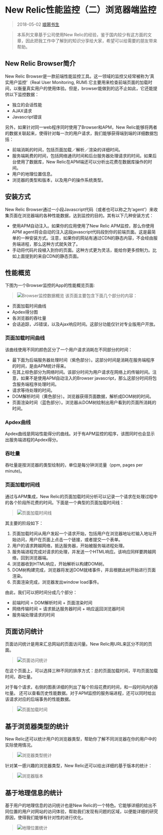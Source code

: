 # New Relic性能监控（二）浏览器端监控

>2018-05-02 [琅琊书生](mailto:daviejiang@qq.com)

>本系列文章基于公司使用New Relic的经验，鉴于国内较少有这方面的文章，因此把我工作中了解到的知识分享给大家，希望可以给需要的朋友带来帮助。

## New Relic Browser简介

New Relic Browser是一款前端性能监控工具。这一领域的监控又经常被称为‘真实用户监控’（Real User Monitoring, RUM).它主要用来检查前端页面的加载时间，以衡量真实用户的使用体验。但是，browser能做到的远不止如此，它还能提供以下监控数据：
- 独立的会话性能
- AJAX请求
-  Javascript错误

另外，如果针对同一web程序同时使用了Browser和APM，New Relic能够将两者的数据关联起来，使得针对每一次的用户请求，我们能够获得端到端的详细数据包括：
- 前端消耗的时间，包括页面加载／解析／渲染的详细时间。
- 服务端耗费的时间，包括网络通讯时间和后台服务器处理请求的时间。如果后台使用了数据库，New Relic在APM端还可以分析出花费在数据库操作的时间。
- 用户的地理位置信息。
- 浏览器的类型和版本，以及用户的操作系统类型。

## 安装方式
New Relic Browser通过一小段Javascript代码（或者也可以称之为‘agent’）来收集页面在浏览器端的各种性能数据，达到监控的目的。其有以下几种安装方式：
- 使用APM自动注入。如果你的应用使用了New Relic APM监控，那么你使用APM agent将会自动的注入这段javascript代码段到你的前端页面。这是最简单的一种安装方式。注意，如果你的网站有通过CDN的静态内容，不会经由服务端进程，那么这种方式就失效了。
- 手动将代码片段植入到你的页面。这种方式更为灵活，能给你更多控制力。比如上面提到的来自CDN的静态页面。


## 性能概览
下图为一个Browser监控的App的性能概览页面:
>![Browser监控数据概览][1]
该页面主要包含下面几个部分的内容：
- 页面加载时间曲线
- Apdex得分图
- 各浏览器的吞吐量
- 会话追踪，JS错误，以及Ajax响应时间。这部分功能仅针对专业版用户开放。

### 页面加载时间曲线
该曲线使用不同的颜色区分了一个用户请求消耗在不同部分的时间：
- 最下面为后端服务器处理时间（紫色部分）。这部分时间是消耗在服务端程序的时间，是由APM统计得来。
- 在其上棕色部分为网络时间。该部分时间为用户请求在网络上的传输时间。注意，如果不是使用APM自动注入的Browser javascript，那么这部分时间将包含服务端程序处理时间。
- 请求等待处理的时间。
- DOM解析时间（黄色部分）。浏览器获得页面数据，解析成DOM树的时间。
- 页面渲染时间（蓝色部分）。浏览器从DOM树绘制出用户看到的页面所消耗的时间。

### Apdex曲线
Apdex曲线是网站性能得分的曲线。对于有APM监控的程序，该图同时也会显示出服务端进程的Apdex得分。

### 吞吐量
吞吐量是按浏览器的类型绘制的，单位是每分钟浏览量（ppm, pages per minute)。

### 页面加载时间线
通过与APM集成，New Relic的页面加载时间分析可以记录一个请求在处理过程中的各个阶段所花费的时间。下面是一个典型的页面加载时间线：
>![页面加载时间线][2]

其主要的阶段如下：
1. 页面加载时间从用户发起一个请求开始，包括用户在浏览器地址栏输入地址开始访问，用户在页面上点击一个链接，或者提交一个表单。
2. 用户的请求跨越网络，抵达服务器，开始被服务端进程处理。
3. 服务端进程完成对请求的处理，并发送一个HTML响应。该响应同样要跨越网络，回到浏览器端。
4. 浏览器收到HTML响应，开始解析以构建DOM树。
5. DOM树构建完成，浏览器将发送DOM就绪事件，并且根据此树开始进行页面渲染。
6. 页面渲染完成，浏览器发出window load事件。

由此，我们可以把时间分成几个部分：
- 前端时间 = DOM解析时间 + 页面渲染时间
- 网络传输时间 = 请求抵达服务器时间 + 响应返回浏览器时间
- 服务端处理请求的时间

## 页面访问统计
页面访问统计是用来汇总网站的页面访问量。New Relic用URL来区分不同的页面。
>![页面访问统计][3]

在这个页面上，可以选择三种不同的排序方式：总的页面加载时间，平均页面加载时间，吞吐量。

对于每个请求，右侧的图表详细的列出了每个阶段花费的时间，和一段时间内的吞吐量。
还可以查看历史性能数据。对于APM监控的服务端进程，还可以同时给出该请求对应的后端事务的性能数据。
>![页面加载时间][4]

## 基于浏览器类型的统计
New Relic还可以统计用户的浏览器类型，帮助你了解不同浏览器在你的用户中的实际使用情况。
>![浏览器类型统计][5]

针对某一感兴趣的浏览器类型，New Relic还可以给出详细的基于版本的统计：
>![浏览器版本][6]

## 基于地理信息的统计
基于用户的地理信息的访问统计也是New Relic的一个特色。它能够详细的给出不同位置的用户对网站的访问体验，帮助我们发现有问题的区域，以便能详细的研究原因，使得我们能够有针对性的进行优化。
>![地理位置统计][7]


[1]: ./02-nr-browser-overview.png
[2]: ./02-nr-browser-page-load-timeline.png
[3]: ./02-nr-browser-pageviews-list-point.png
[4]: ./02-nr-pageviews-page-load_0.png
[5]: ./02-nr-browser-browsers.png
[6]: ./02-nr-browser-browsers-example.png
[7]: ./02-nr-browser-geo.png
